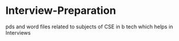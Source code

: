 # Interview-Preparation
pds and word files related to subjects of CSE in b tech which helps in Interviews
